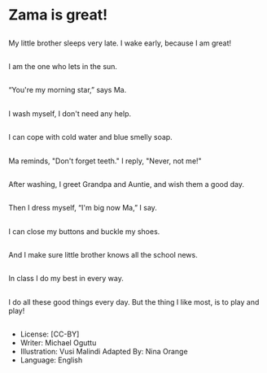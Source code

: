 # Zama is great!

##
My little brother sleeps
very late.
I wake early, because I
am great!

##
I am the one who lets in
the sun.

##
“You're my morning
star,” says Ma.

##
I wash myself, I don't
need any help.

##
I can cope with cold
water and blue smelly
soap.

##
Ma reminds, "Don't
forget teeth."
I reply, "Never, not
me!"

##
After washing, I greet
Grandpa and Auntie,
and wish them a good
day.

##
Then I dress myself,
“I'm big now Ma,” I say.

##
I can close my buttons
and buckle my shoes.

##
And I make sure little
brother knows all the
school news.

##
In class I do my best in
every way.

##
I do all these good
things every day.
But the thing I like
most, is to play and
play!

##
* License: [CC-BY]
* Writer: Michael Oguttu
* Illustration: Vusi Malindi
Adapted By: Nina Orange
* Language: English
